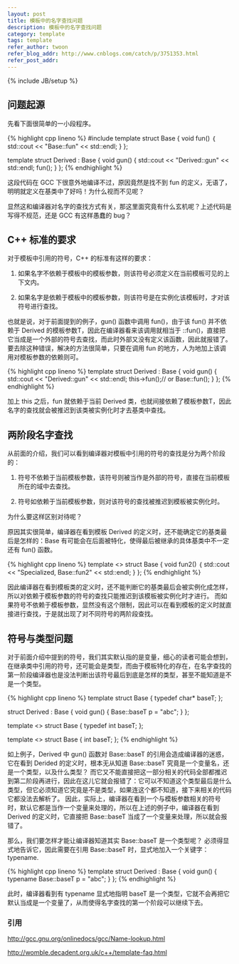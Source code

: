 ```yaml
---
layout: post
title: 模板中的名字查找问题
description: 模板中的名字查找问题
category: template
tags: template
refer_author: twoon
refer_blog_addr: http://www.cnblogs.com/catch/p/3751353.html
refer_post_addr:
---
```

{% include JB/setup %}

**问题起源**
------------

先看下面很简单的一小段程序。

{% highlight cpp lineno %}
#include <iostream>
template <typename T>
struct Base 
{
   void fun() 
  ｛
       std::cout << "Base::fun" << std::endl;
   }
};

template <typename T>
struct Derived : Base<T>
{
   void gun() 
  {
       std::cout << "Derived::gun" << std::endl;
       fun();
   }
};
{% endhighlight %}


这段代码在 GCC 下很意外地编译不过，原因竟然是找不到 fun
的定义，无语了，明明就定义在基类中了好吗！为什么视而不见呢？

显然这和编译器对名字的查找方式有关，那这里面究竟有什么玄机呢？上述代码是写得不规范，还是
GCC 有这样愚蠢的 bug？

**C++ 标准的要求**
------------------

对于模板中引用的符号，C++ 的标准有这样的要求：

1.  如果名字不依赖于模板中的模板参数，则该符号必须定义在当前模板可见的上下文内。

2.  如果名字是依赖于模板中的模板参数，则该符号是在实例化该模板时，才对该符号进行查找。

也就是说，对于前面提到的例子，gun() 函数中调用 fun()，由于该 fun()
并不依赖于 Derived 的模板参数T，因此在编译器看来该调用就相当于
::fun()，直接把它当成是一个外部的符号去查找，而此时外部又没有定义该函数，因此就报错了。
要去除这种错误，解决的方法很简单，只要在调用 fun
的地方，人为地加上该调用对模板参数的依赖则可。

{% highlight cpp lineno %}
template <typename T>
struct Derived : Base<T>
{
   void gun() 
  {
       std::cout << "Derived::gun" << std::endl;
       this->fun();// or Base<T>::fun();
   }
};
{% endhighlight %}

加上 this 之后，fun 就依赖于当前 Derived
类，也就间接依赖了模板参数T，因此名字的查找就会被推迟到该类被实例化时才去基类中查找。

**两阶段名字查找**
------------------

从前面的介绍，我们可以看到编译器对模板中引用的符号的查找是分为两个阶段的：

1.  符号不依赖于当前模板参数，该符号则被当作是外部的符号，直接在当前模板所在的域中去查找。

2.  符号如依赖于当前模板参数，则对该符号的查找被推迟到模板被实例化时。

为什么要这样区别对待呢？

原因其实很简单，编译器在看到模板 Derived
的定义时，还不能确定它的基类最后是怎样的：Base
有可能会在后面被特化，使得最后被继承的具体基类中不一定还有 fun() 函数。

{% highlight cpp lineno %}
template <>
struct Base<int> 
{
   void fun2() 
  ｛
       std::cout << "Specialized, Base::fun2" << std::endl;
   }
};
{% endhighlight %}

因此编译器在看到模板类的定义时，还不能判断它的基类最后会被实例化成怎样，所以对依赖于模板参数的符号的查找只能推迟到该模板被实例化时才进行。
而如果符号不依赖于模板参数，显然没有这个限制，因此可以在看到模板的定义时就直接进行查找，于是就出现了对不同符号的两阶段查找。

**符号与类型问题**
------------------

对于前面介绍中提到的符号，我们其实默认指的是变量，细心的读者可能会想到，在继承类中引用的符号，还可能会是类型，而由于模板特化的存在，在名字查找的第一阶段编译器也是没法判断出该符号最后到底是怎样的类型，甚至不能知道是不是一个类型。

{% highlight cpp lineno %}
template <typename T>
struct Base 
{
   typedef char* baseT;
};

struct Derived : Base<T>
{
   void gun()
   {
      Base<T>::baseT p = "abc";
   }
};

template <>
struct Base<int>
{
   typedef int baseT;
};

template <>
struct Base<float>
{
   int baseT;
};
{% endhighlight %}

如上例子，Derived 中 gun() 函数对 Base::baseT
的引用会造成编译器的迷惑，它在看到 Derided 的定义时，根本无从知道
Base::baseT 究竟是一个变量名，还是一个类型，以及什么类型？
而它又不能直接把这一部分相关的代码全部都推迟到第二阶段再进行，因此在这儿它就会报错了：它可以不知道这个类型最后是什么类型，但它必须知道它究竟是不是类型，如果连这个都不知道，接下来相关的代码它都没法去解析了。
因此，实际上，编译器在看到一个与模板参数相关的符号时，默认它都是当作一个变量来处理的，所以在上述的例子中，编译器在看到
Derived 的定义时，它直接把 Base::baseT
当成了一个变量来处理，所以就会报错了。

那么，我们要怎样才能让编译器知道其实 Base::baseT 是一个类型呢？
必须得显式地告诉它，因此需要在引用 Base::baseT
时，显式地加入一个关键字：typename.

{% highlight cpp lineno %}
template <typename T>
struct Derived : Base<T>
{
   void gun()
   {
      typename Base<T>::baseT p = "abc";
   }
};
{% endhighlight %}

此时，编译器看到有 typename 显式地指明 baseT
是一个类型，它就不会再把它默认当成是一个变量了，从而使得名字查找的第一个阶段可以继续下去。

### 引用

http://gcc.gnu.org/onlinedocs/gcc/Name-lookup.html

http://womble.decadent.org.uk/c++/template-faq.html

